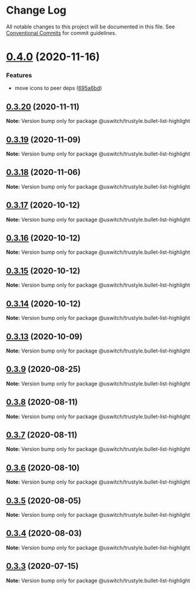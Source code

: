 # Change Log

All notable changes to this project will be documented in this file.
See [Conventional Commits](https://conventionalcommits.org) for commit guidelines.

# [0.4.0](https://github.com/uswitch/trustyle/compare/@uswitch/trustyle.bullet-list-highlight@0.3.20...@uswitch/trustyle.bullet-list-highlight@0.4.0) (2020-11-16)


### Features

* move icons to peer deps ([695a6bd](https://github.com/uswitch/trustyle/commit/695a6bd))





## [0.3.20](https://github.com/uswitch/trustyle/compare/@uswitch/trustyle.bullet-list-highlight@0.3.19...@uswitch/trustyle.bullet-list-highlight@0.3.20) (2020-11-11)

**Note:** Version bump only for package @uswitch/trustyle.bullet-list-highlight





## [0.3.19](https://github.com/uswitch/trustyle/compare/@uswitch/trustyle.bullet-list-highlight@0.3.18...@uswitch/trustyle.bullet-list-highlight@0.3.19) (2020-11-09)

**Note:** Version bump only for package @uswitch/trustyle.bullet-list-highlight





## [0.3.18](https://github.com/uswitch/trustyle/compare/@uswitch/trustyle.bullet-list-highlight@0.3.17...@uswitch/trustyle.bullet-list-highlight@0.3.18) (2020-11-06)

**Note:** Version bump only for package @uswitch/trustyle.bullet-list-highlight





## [0.3.17](https://github.com/uswitch/trustyle/compare/@uswitch/trustyle.bullet-list-highlight@0.3.15...@uswitch/trustyle.bullet-list-highlight@0.3.17) (2020-10-12)

**Note:** Version bump only for package @uswitch/trustyle.bullet-list-highlight





## [0.3.16](https://github.com/uswitch/trustyle/compare/@uswitch/trustyle.bullet-list-highlight@0.3.15...@uswitch/trustyle.bullet-list-highlight@0.3.16) (2020-10-12)

**Note:** Version bump only for package @uswitch/trustyle.bullet-list-highlight





## [0.3.15](https://github.com/uswitch/trustyle/compare/@uswitch/trustyle.bullet-list-highlight@0.3.13...@uswitch/trustyle.bullet-list-highlight@0.3.15) (2020-10-12)

**Note:** Version bump only for package @uswitch/trustyle.bullet-list-highlight





## [0.3.14](https://github.com/uswitch/trustyle/compare/@uswitch/trustyle.bullet-list-highlight@0.3.13...@uswitch/trustyle.bullet-list-highlight@0.3.14) (2020-10-12)

**Note:** Version bump only for package @uswitch/trustyle.bullet-list-highlight





## [0.3.13](https://github.com/uswitch/trustyle/compare/@uswitch/trustyle.bullet-list-highlight@0.3.12...@uswitch/trustyle.bullet-list-highlight@0.3.13) (2020-10-09)

**Note:** Version bump only for package @uswitch/trustyle.bullet-list-highlight






## [0.3.9](https://github.com/uswitch/trustyle/compare/@uswitch/trustyle.bullet-list-highlight@0.3.8...@uswitch/trustyle.bullet-list-highlight@0.3.9) (2020-08-25)

**Note:** Version bump only for package @uswitch/trustyle.bullet-list-highlight





## [0.3.8](https://github.com/uswitch/trustyle/compare/@uswitch/trustyle.bullet-list-highlight@0.3.7...@uswitch/trustyle.bullet-list-highlight@0.3.8) (2020-08-11)

**Note:** Version bump only for package @uswitch/trustyle.bullet-list-highlight





## [0.3.7](https://github.com/uswitch/trustyle/compare/@uswitch/trustyle.bullet-list-highlight@0.3.6...@uswitch/trustyle.bullet-list-highlight@0.3.7) (2020-08-11)

**Note:** Version bump only for package @uswitch/trustyle.bullet-list-highlight





## [0.3.6](https://github.com/uswitch/trustyle/compare/@uswitch/trustyle.bullet-list-highlight@0.3.3...@uswitch/trustyle.bullet-list-highlight@0.3.6) (2020-08-10)

**Note:** Version bump only for package @uswitch/trustyle.bullet-list-highlight





## [0.3.5](https://github.com/uswitch/trustyle/compare/@uswitch/trustyle.bullet-list-highlight@0.3.3...@uswitch/trustyle.bullet-list-highlight@0.3.5) (2020-08-05)

**Note:** Version bump only for package @uswitch/trustyle.bullet-list-highlight





## [0.3.4](https://github.com/uswitch/trustyle/compare/@uswitch/trustyle.bullet-list-highlight@0.3.3...@uswitch/trustyle.bullet-list-highlight@0.3.4) (2020-08-03)

**Note:** Version bump only for package @uswitch/trustyle.bullet-list-highlight





## [0.3.3](https://github.com/uswitch/trustyle/compare/@uswitch/trustyle.bullet-list-highlight@0.3.2...@uswitch/trustyle.bullet-list-highlight@0.3.3) (2020-07-15)

**Note:** Version bump only for package @uswitch/trustyle.bullet-list-highlight
